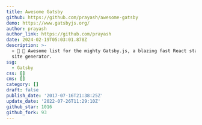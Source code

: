 ```yaml
---
title: Awesome Gatsby
github: https://github.com/prayash/awesome-gatsby
demo: https://www.gatsbyjs.org/
author: prayash
author_link: https://github.com/prayash
date: 2024-02-19T05:03:01.878Z
description: >-
  ⚛️ 📄 🚀 Awesome list for the mighty Gatsby.js, a blazing fast React static
  site generator.
ssg:
  - Gatsby
css: []
cms: []
category: []
draft: false
publish_date: '2017-07-16T21:38:25Z'
update_date: '2022-07-26T11:29:10Z'
github_star: 1016
github_fork: 93
---
```

